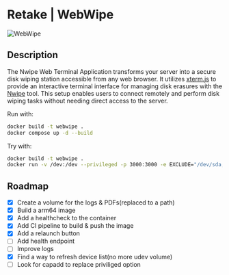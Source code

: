 # Retake | WebWipe

![WebWipe](https://retake.fr/wp-content/uploads/2024/06/RETAKE3.png)

## Description

The Nwipe Web Terminal Application transforms your server into a secure disk wiping station accessible from any web browser. It utilizes [xterm.js](https://xtermjs.org/) to provide an interactive terminal interface for managing disk erasures with the [Nwipe](https://github.com/martijnvanbrummelen/nwipe) tool. This setup enables users to connect remotely and perform disk wiping tasks without needing direct access to the server.

Run with:

```bash
docker build -t webwipe .
docker compose up -d --build
```

Try with:

```bash
docker build -t webwipe .
docker run -v /dev:/dev --privileged -p 3000:3000 -e EXCLUDE="/dev/sda,/dev/zram0" webwipe
```

## Roadmap

- [x] Create a volume for the logs & PDFs(replaced to a path)
- [x] Build a arm64 image
- [x] Add a healthcheck to the container
- [x] Add CI pipeline to build & push the image
- [x] Add a relaunch button
- [ ] Add health endpoint
- [ ] Improve logs
- [x] Find a way to refresh device list(no more udev volume)
- [ ] Look for capadd to replace priviliged option